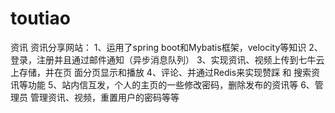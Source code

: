 # toutiao
资讯
资讯分享网站：
1、运用了spring boot和Mybatis框架，velocity等知识
2、登录，注册并且通过邮件通知（异步消息队列）
3、实现资讯、视频上传到七牛云上存储，并在页
面分页显示和播放
4、评论、并通过Redis来实现赞踩 和 搜索资讯等功能
5、站内信互发，个人的主页的一些修改密码，删除发布的资讯等
6、管理员 管理资讯、视频，重置用户的密码等等
